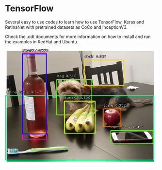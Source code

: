 # TensorFlow

Several easy to use codes to learn how to use TensorFlow, Keras and RetinaNet with pretrained datasets as CoCo and InceptionV3.

Check the .odt documents for more information on how to install and run the examples in RedHat and Ubuntu.
 
![Output from RetinaNetTest code:](https://github.com/Cadesh/TensorFlow/blob/master/RetinaNetTest/outputExample.jpg)





